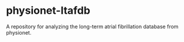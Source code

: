 # physionet-ltafdb
A repository for analyzing the long-term atrial fibrillation database from physionet. 
